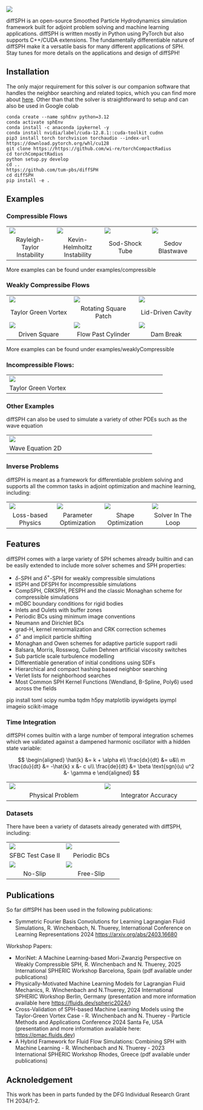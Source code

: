 ![](logov1.png)
<!-- # diffSPH - A Framework for differentiable SPH Simulations -->

diffSPH is an open-source Smoothed Particle Hydrodynamics simulation framework built for adjoint problem solving and machine learning applications. diffSPH is written mostly in Python using PyTorch but also supports C++/CUDA extensions. The fundamentally differentiable nature of diffSPH make it a versatile basis for many different applications of SPH. Stay tunes for more details on the applications and design of diffSPH!

## Installation

The only major requirement for this solver is our companion software that handles the neighbor searching and related topics, which you can find more about [here](https://github.com/wi-re/torchCompactRadius). Other than that the solver is straightforward to setup and can also be used in Google colab

```
conda create --name sphEnv python=3.12
conda activate sphEnv
conda install -c anaconda ipykernel -y
conda install nvidia/label/cuda-12.8.1::cuda-toolkit cudnn
pip3 install torch torchvision torchaudio --index-url https://download.pytorch.org/whl/cu128
git clone https://https://github.com/wi-re/torchCompactRadius
cd torchCompactRadius
python setup.py develop
cd ..
https://github.com/tum-pbs/diffSPH
cd diffSPH
pip install -e .
```


## Examples

### Compressible Flows

<table>
    <tbody>
        <tr>
            <td style="width: 25%;"><a href="https://github.com/tum-pbs/diffSPH/blob/main/examples/compressible/rayleighTaylor2d.ipynb"><img src="examples/compressible/videos/rayleighTaylor.gif"></a></td>
            <td style="width: 25%;"><a href="https://github.com/tum-pbs/diffSPH/blob/main/examples/compressible/KevinHelmHoltz.ipynb"><img src="examples/compressible/videos/kevin_helmholtz.png"></a></td>
            <td style="width: 25%;"><a href="https://github.com/tum-pbs/diffSPH/blob/main/examples/compressible/sod_1d.ipynb"><img src="examples/compressible/sod_1D.png"></a></td>
            <td style="width: 25%;"><a href="https://github.com/tum-pbs/diffSPH/blob/main/examples/compressible/sedov_2d.ipynb"><img src="examples/compressible/videos/sedov_2D.png"></a></td>
        </tr>
        <tr>
            <td align="center">Rayleigh-Taylor Instability</td>
            <td align="center">Kevin-Helmholtz Instability</td>
            <td align="center">Sod-Shock Tube</td>
            <td align="center">Sedov Blastwave</td>
        </tr>
    </tbody>
</table>

More examples can be found under examples/compressible

### Weakly Compressibe Flows

<table>
    <tbody>
        <tr>
            <td style="width: 34%;"><a href="https://github.com/tum-pbs/diffSPH/blob/main/examples/weaklyCompressible/05_TGV.ipynb"><img src="examples/weaklyCompressible/scripts/videos/05_taylorGreenVortex_2.png"></a></td>
            <td style="width: 33%;"><a href="https://github.com/tum-pbs/diffSPH/blob/main/examples/weaklyCompressible/03_RotatingSquarePatch.ipynb"><img src="examples/weaklyCompressible/scripts/videos/03_rotatingSquarePatch.png"></a></td>
            <td style="width: 33%;"><a href="https://github.com/tum-pbs/diffSPH/blob/main/examples/weaklyCompressible/09_LDC.ipynb"><img src="examples/weaklyCompressible/scripts/videos/09_lidDrivenCavity.png"></a></td>
        </tr>
        <tr>
            <td align="center">Taylor Green Vortex</td>
            <td align="center">Rotating Square Patch</td>
            <td align="center">Lid-Driven Cavity</td>
        </tr>
        <tr>
            <td style="width: 33%;"><a href="https://github.com/tum-pbs/diffSPH/blob/main/examples/weaklyCompressible/13_DrivenSquare.ipynb"><img src="examples/weaklyCompressible/scripts/videos/13_DrivenSquare.png"></a></td>
            <td style="width: 34%;"><a href="https://github.com/tum-pbs/diffSPH/blob/main/examples/weaklyCompressible/18_flowPastObstacle.ipynb"><img src="examples/weaklyCompressible/scripts/videos/18_flowPastSphere.png"></a></td>
            <td style="width: 33%;"><a href="https://github.com/tum-pbs/diffSPH/blob/main/examples/weaklyCompressible/15_Dambreak.ipynb"><img src="examples/weaklyCompressible/scripts/videos/15_damBreak.png"></a></td>
        </tr>
        <tr>
            <td align="center">Driven Square</td>
            <td align="center">Flow Past Cylinder</td>
            <td align="center">Dam Break</td>
        </tr>
    </tbody>
</table>

More examples can be found under examples/weaklyCompressible

### Incompressible Flows:

<table>
    <tbody>
        <tr>
            <td style="width: 40%;"><img src="examples/videos/05_taylorGreenVortex_2.gif"></td>
            <td style="width: 60%;"></td>
        </tr>
        <tr>
            <td align="center">Taylor Green Vortex</td>
        </tr>
    </tbody>
</table>

### Other Examples

diffSPH can also be used to simulate a variety of other PDEs such as the wave equation

<table>
    <tbody>
        <tr>
            <td style="width: 40%;"><img src="examples/waveEqn2.gif"></td>
            <td style="width: 60%;"></td>
        </tr>
        <tr>
            <td align="center">Wave Equation 2D</td>
        </tr>
    </tbody>
</table>

### Inverse Problems

diffSPH is meant as a framework for differentiable problem solving and supports all the common tasks in adjoint optimization and machine learning, including:

<table>
    <tbody>
        <tr>
            <td style="width: 25%;"><a href="https://github.com/tum-pbs/diffSPH/blob/main/gradients/autoShift.ipynb"><img src="examples/noisyDistributionShift2D_gradient.png"></a></td>
            <td style="width: 25%;"><img src="examples/gammaOptim.png"></td>
            <td style="width: 25%;"><a href="https://github.com/tum-pbs/diffSPH/blob/main/waveEquation/waveEqn.ipynb"><img src="examples/waveOptimized.png"></a></td>
            <td style="width: 25%;"><a href="https://github.com/tum-pbs/diffSPH/blob/main/waveEquation/waveEqnInTheLoop.ipynb"><img src="examples/waveEqn_wUnroll.png"></a></td>
        </tr>
        <tr>
            <td align="center">Loss-based Physics</td>
            <td align="center">Parameter Optimization</td>
            <td align="center">Shape Optimization</td>
            <td align="center">Solver In The Loop</td>
        </tr>
    </tbody>
</table>

## Features

diffSPH comes with a large variety of SPH schemes already builtin and can be easily extended to include more solver schemes and SPH properties:

- $\delta$-SPH and $\delta^+$-SPH for weakly compressible simulations
- IISPH and DFSPH for incompressible simulations
- CompSPH, CRKSPH, PESPH and the classic Monaghan scheme for compressible simulations
- mDBC boundary conditions for rigid bodies
- Inlets and Oulets with buffer zones
- Periodic BCs using minimum image conventions
- Neumann and Dirichlet BCs
- grad-H, kernel renormalization and CRK correction schemes
- $\delta^+$ and implicit particle shifting
- Monaghan and Owen schemes for adaptive particle support radii
- Balsara, Morris, Rosswog, Cullen Dehnen artificial viscosity switches
- Sub particle scale turbulence modelling
- Differentiable generation of initial conditions using SDFs
- Hierarchical and compact hashing based neighbor searching
- Verlet lists for neighborhood searches
- Most Common SPH Kernel Functions (Wendland, B-Spline, Poly6) used across the fields

pip install toml scipy numba tqdm h5py matplotlib ipywidgets ipympl imageio scikit-image

### Time Integration

diffSPH comes builtin with a large number of temporal integration schemes which we validated against a dampened harmonic oscillator with a hidden state variable:

$$
\begin{aligned}
\hat{k} &= k + \alpha e\\
\frac{dx}{dt} &= u&\\
m \frac{du}{dt} &= -\hat{k} x &- c u\\
\frac{de}{dt} &= \beta \text{sgn}(u) u^2 &- \gamma e
\end{aligned}
$$
<table>
    <tbody>
        <tr>
            <td style="width: 25%;"><img src="examples/image-11.png"></td>
            <td style="width: 25%;"><img src="examples/image-12.png"></td>
        </tr>
        <tr>
            <td align="center">Physical Problem</td>
            <td align="center">Integrator Accuracy</td>
        </tr>
    </tbody>
</table>



### Datasets

There have been a variety of datasets already generated with diffSPH, including:


<table>
    <tbody>
        <tr>
            <td style="width: 50%;"><a href="https://huggingface.co/datasets/thuerey-group/SFBC_dataset_II"><img src="https://huggingface.co/datasets/thuerey-group/SFBC_dataset_II/resolve/main/data.png"></a></td>
            <td style="width: 50%;"><a href="https://huggingface.co/datasets/Wi-Re/wcsph_flows"><img src="examples/periodicDS.png"></a></td>
        </tr>
        <tr>
            <td align="center">SFBC Test Case II</td>
            <td align="center">Periodic BCs</td>
        </tr>
        <tr>
            <td style="width: 50%;"><a href="https://huggingface.co/datasets/Wi-Re/wcsph_flows_no_slip"><img src="examples/noSlip.png"></a></td>
            <td style="width: 50%;"><a href="https://huggingface.co/datasets/Wi-Re/wcsph_flows_free_slip"><img src="examples/freeSlip.png"></a></td>
        </tr>
        <tr>
            <td align="center">No-Slip</td>
            <td align="center">Free-Slip</td>
        </tr>
    </tbody>
</table>


## Publications

So far diffSPH has been used in the following publications:

- Symmetric Fourier Basis Convolutions for Learning Lagrangian Fluid Simulations, R. Winchenbach, N. Thuerey, International Conference on Learning Representations 2024 https://arxiv.org/abs/2403.16680

Workshop Papers:
- MoriNet: A Machine Learning-based Mori-Zwanzig Perspective on Weakly Compressible SPH, R. Winchenbach and N. Thuerey, 2025 International SPHERIC Workshop Barcelona, Spain (pdf available under publications)
- Physically-Motivated Machine Learning Models for Lagrangian Fluid Mechanics, R. Winchenbach and N.Thuerey, 2024 International SPHERIC Workshop Berlin, Germany (presentation and more information available here https://fluids.dev/spheric2024/)
- Cross-Validation of SPH-based Machine Learning Models using the Taylor-Green Vortex Case - R. Winchenbach and N. Thuerey - Particle Methods and Applications Conference 2024 Santa Fe, USA (presentation and more information available here: https://pmac.fluids.dev)
- A Hybrid Framework for Fluid Flow Simulations: Combining SPH with Machine Learning - R. Winchenbach and N. Thuerey - 2023 International SPHERIC Workshop Rhodes, Greece (pdf available under publications)

## Acknoledgement

This work has been in parts funded by the DFG Individual Research Grant TH 2034/1-2.






